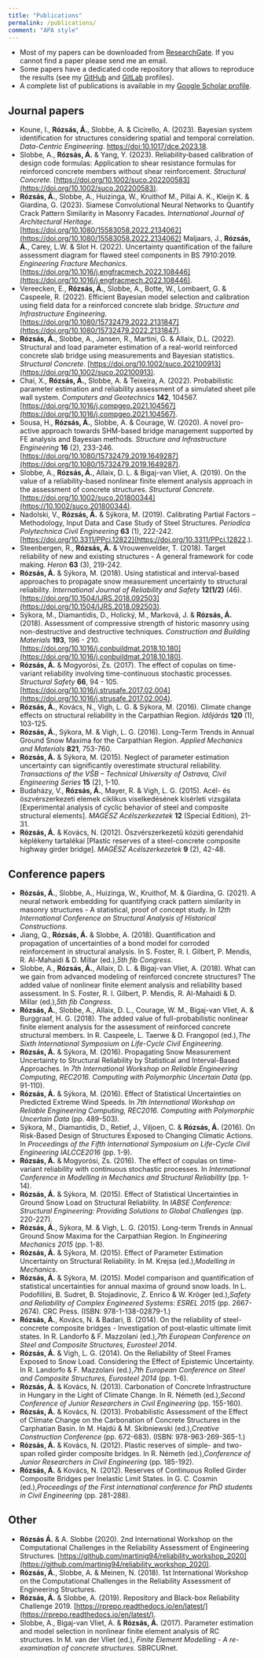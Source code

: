 ```yaml
---
title: "Publications"
permalink: /publications/
comment: "APA style"
---
```


* Most of my papers can be downloaded from [ResearchGate](https://www.researchgate.net/profile/Arpad-Rozsas). If you cannot find a paper please send me an email.
* Some papers have a dedicated code repository that allows to reproduce the results (see my [GitHub](https://github.com/rozsasarpi) and [GitLab](https://gitlab.com/rozsasarpi) profiles).
* A complete list of publications is available in my [Google Scholar profile](https://scholar.google.com/citations?user=C_OtZaUAAAAJ&hl=en).

## Journal papers


* Koune, I., **Rózsás, Á.**, Slobbe, A. & Cicirello, A. (2023). Bayesian system identification for structures considering spatial and temporal correlation. *Data-Centric Engineering*. [https://doi:10.1017/dce.2023.18](https://doi:10.1017/dce.2023.18).
* Slobbe, A., **Rózsás, Á.** & Yang, Y. (2023). Reliability‐based calibration of design code formulas: Application to shear resistance formulas for reinforced concrete members without shear reinforcement. *Structural Concrete*. [https://doi.org/10.1002/suco.202200583](https://doi.org/10.1002/suco.202200583).
* **Rózsás, Á.**, Slobbe, A., Huizinga, W., Kruithof M., Pillai A. K., Kleijn K. & Giardina, G. (2023). Siamese Convolutional Neural Networks to Quantify Crack Pattern Similarity in Masonry Facades. *International Journal of Architectural Heritage*. [https://doi.org/10.1080/15583058.2022.2134062](https://doi.org/10.1080/15583058.2022.2134062)
Maljaars, J., **Rózsás, Á.**, Carey, L.W. & Slot H. (2022). Uncertainty quantification of the failure assessment diagram for flawed steel components in BS 7910:2019. *Engineering Fracture Mechanics*.  [https://doi.org/10.1016/j.engfracmech.2022.108446](https://doi.org/10.1016/j.engfracmech.2022.108446).
* Vereecken, E., **Rózsás, Á.**, Slobbe, A., Botte, W., Lombaert, G. & Caspeele, R. (2022). Efficient Bayesian model selection and calibration using field data for a reinforced concrete slab bridge. *Structure and Infrastructure Engineering*. [https://doi.org/10.1080/15732479.2022.2131847](https://doi.org/10.1080/15732479.2022.2131847). 
* **Rózsás, Á.**, Slobbe, A., Jansen, R., Martini, G. & Allaix, D.L. (2022). Structural and load parameter estimation of a real-world reinforced concrete slab bridge using measurements and Bayesian statistics. *Structural Concrete*. [https://doi.org/10.1002/suco.202100913](https://doi.org/10.1002/suco.202100913).
* Chai, X., **Rózsás, Á.**, Slobbe, A. & Teixeira, A. (2022). Probabilistic parameter estimation and reliability assessment of a simulated sheet pile wall system. *Computers and Geotechnics* **142**, 104567. [https://doi.org/10.1016/j.compgeo.2021.104567](https://doi.org/10.1016/j.compgeo.2021.104567).
* Sousa, H., **Rózsás, Á.**, Slobbe, A. & Courage, W. (2020). A novel pro-active approach towards SHM-based bridge management supported by FE analysis and Bayesian methods. *Structure and Infrastructure Engineering* **16** (2), 233-246. [https://doi.org/10.1080/15732479.2019.1649287](https://doi.org/10.1080/15732479.2019.1649287). 
* Slobbe, A., **Rózsás, Á.**, Allaix, D. L. & Bigaj-van Vliet, A. (2019). On the value of a reliability-based nonlinear finite element analysis approach in the assessment of concrete structures. *Structural Concrete*. [https://doi.org/10.1002/suco.201800344](https://10.1002/suco.201800344).
* Nadolski, V., **Rózsás, Á.** & Sýkora, M. (2019). Calibrating Partial Factors – Methodology, Input Data and Case Study of Steel Structures. *Periodica Polytechnica Civil Engineering* **63** (1), 222-242. [https://doi.org/10.3311/PPci.12822](https://doi.org/10.3311/PPci.12822.). 
* Steenbergen, R., **Rózsás, Á.** & Vrouwenvelder, T. (2018). Target reliability of new and existing structures - A general framework for code making. *Heron* **63** (3), 219-242. 
* **Rózsás, Á.** & Sýkora, M. (2018). Using statistical and interval-based approaches to propagate snow measurement uncertainty to structural reliability. *International Journal of Reliability and Safety* **12(1/2)** (46). [https://doi.org/10.1504/IJRS.2018.092503](https://doi.org/10.1504/IJRS.2018.092503). 
* Sýkora, M., Diamantidis, D., Holický, M., Marková, J. & **Rózsás, Á.** (2018). Assessment of compressive strength of historic masonry using non-destructive and destructive techniques. *Construction and Building Materials* **193**, 196 - 210. [https://doi.org/10.1016/j.conbuildmat.2018.10.180](https://doi.org/10.1016/j.conbuildmat.2018.10.180).
* **Rózsás, Á.** & Mogyorósi, Zs. (2017). The effect of copulas on time-variant reliability involving time-continuous stochastic processes. *Structural Safety* **66**, 94 - 105. [https://doi.org/10.1016/j.strusafe.2017.02.004](https://doi.org/10.1016/j.strusafe.2017.02.004). 
* **Rózsás, Á.**, Kovács, N., Vigh, L. G. & Sýkora, M. (2016). Climate change effects on structural reliability in the Carpathian Region. *Időjárás* **120** (1), 103-125. 
* **Rózsás, Á.**, Sýkora, M. & Vigh, L. G. (2016). Long-Term Trends in Annual Ground Snow Maxima for the Carpathian Region. *Applied Mechanics and Materials* **821**, 753-760. 
* **Rózsás, Á.** & Sýkora, M. (2015). Neglect of parameter estimation uncertainty can significantly overestimate structural reliability. *Transactions of the VŠB – Technical University of Ostrava, Civil Engineering Series* **15** (2), 1-10. 
* Budaházy, V., **Rózsás, Á.**, Mayer, R. & Vigh, L. G. (2015). Acél- és öszvérszerkezeti elemek ciklikus viselkedésének kísérleti vizsgálata [Experimental analysis of cyclic behavior of steel and composite structural elements]. *MAGÉSZ Acélszerkezetek* **12** (Special Edition), 21-31. 
* **Rózsás, Á.** & Kovács, N. (2012). Öszvérszerkezetű közúti gerendahíd képlékeny tartalékai [Plastic reserves of a steel-concrete composite highway girder bridge]. *MAGÉSZ Acélszerkezetek* **9** (2), 42-48. 
 

## Conference papers


* **Rózsás, Á.**, Slobbe, A., Huizinga, W., Kruithof, M. & Giardina, G.  (2021). A neural network embedding for quantifying crack pattern similarity in masonry structures - A statistical, proof of concept study. In *12th International Conference on Structural Analysis of Historical Constructions*.
* Jiang, Q., **Rózsás, Á.** & Slobbe, A.  (2018). Quantification and propagation of uncertainties of a bond model for corroded reinforcement in structural analysis. In S. Foster, R. I. Gilbert, P. Mendis, R. Al-Mahaidi & D. Millar (ed.),*5th fib Congress*.
* Slobbe, A., **Rózsás, Á.**, Allaix, D. L. & Bigaj-van Vliet, A.  (2018). What can we gain from advanced modeling of reinforced concrete structures? The added value of nonlinear finite element analysis and reliability based assessment. In S. Foster, R. I. Gilbert, P. Mendis, R. Al-Mahaidi & D. Millar (ed.),*5th fib Congress*.
* **Rózsás, Á.**, Slobbe, A., Allaix, D. L., Courage, W. M., Bigaj-van Vliet, A. & Burggraaf, H. G.  (2018). The added value of full-probabilistic nonlinear finite element analysis for the assessment of reinforced concrete structural members. In R. Caspeele, L. Taerwe & D. Frangopol (ed.),*The Sixth International Symposium on Life-Cycle Civil Engineering*.
* **Rózsás, Á.** & Sýkora, M.  (2016). Propagating Snow Measurement Uncertainty to Structural Reliability by Statistical and Interval-Based Approaches. In *7th International Workshop on Reliable Engineering Computing, REC2016. Computing with Polymorphic Uncertain Data* (pp. 91-110). 
* **Rózsás, Á.** & Sýkora, M.  (2016). Effect of Statistical Uncertainties on Predicted Extreme Wind Speeds. In *7th International Workshop on Reliable Engineering Computing, REC2016. Computing with Polymorphic Uncertain Data* (pp. 489-503).
* Sýkora, M., Diamantidis, D., Retief, J., Viljoen, C. & **Rózsás, Á.**  (2016). On Risk-Based Design of Structures Exposed to Changing Climatic Actions. In *Proceedings of the Fifth International Symposium on Life-Cycle Civil Engineering IALCCE2016* (pp. 1-9).
* **Rózsás, Á.** & Mogyorósi, Zs.  (2016). The effect of copulas on time-variant reliability with continuous stochastic processes. In *International Conference in Modelling in Mechanics and Structural Reliability* (pp. 1-14).
* **Rózsás, Á.** & Sýkora, M.  (2015). Effect of Statistical Uncertainties in Ground Snow Load on Structural Reliability. In *IABSE Conference: Structural Engineering: Providing Solutions to Global Challenges* (pp. 220-227).
* **Rózsás, Á.**, Sýkora, M. & Vigh, L. G.  (2015). Long-term Trends in Annual Ground Snow Maxima for the Carpathian Region. In *Engineering Mechanics 2015* (pp. 1-8).
* **Rózsás, Á.** & Sýkora, M.  (2015). Effect of Parameter Estimation Uncertainty on Structural Reliability. In M. Krejsa (ed.),*Modelling in Mechanics*. 
* **Rózsás, Á.** & Sýkora, M.  (2015). Model comparison and quantification of statistical uncertainties for annual maxima of ground snow loads. In L. Podofillini, B. Sudret, B. Stojadinovic, Z. Enrico & W. Kröger (ed.),*Safety and Reliability of Complex Engineered Systems: ESREL 2015* (pp. 2667-2674). CRC Press.  (ISBN: 978-1-138-02879-1.) 
* **Rózsás, Á.**, Kovács, N. & Badari, B.  (2014). On the reliability of steel-concrete composite bridges - Investigation of post-elastic ultimate limit states. In R. Landorfo & F. Mazzolani (ed.),*7th European Conference on Steel and Composite Structures, Eurosteel 2014*. 
* **Rózsás, Á.** & Vigh, L. G.  (2014). On the Reliability of Steel Frames Exposed to Snow Load. Considering the Effect of Epistemic Uncertainty. In R. Landorfo & F. Mazzolani (ed.),*7th European Conference on Steel and Composite Structures, Eurosteel 2014* (pp. 1-6).
* **Rózsás, Á.** & Kovács, N.  (2013). Carbonation of Concrete Infrastructure in Hungary in the Light of Climate Change. In R. Németh (ed.),*Second Conference of Junior Researchers in Civil Engineering* (pp. 155-160).
* **Rózsás, Á.** & Kovács, N.  (2013). Probabilistic Assessment of the Effect of Climate Change on the Carbonation of Concrete Structures in the Carphatian Basin. In M. Hajdú & M. Skibniewski (ed.),*Creative Construction Conference* (pp. 672-683).  (ISBN: 978-963-269-365-1.) 
* **Rózsás, Á.** & Kovács, N.  (2012). Plastic reserves of simple- and two-span rolled girder composite bridges. In R. Németh (ed.),*Conference of Junior Researchers in Civil Engineering* (pp. 185-192).
* **Rózsás, Á.** & Kovács, N.  (2012). Reserves of Continuous Rolled Girder Composite Bridges per Inelastic Limit States. In G. C. Cosmin (ed.),*Proceedings of the First international conference for PhD students in Civil Engineering* (pp. 281-288). 
 

## Other

* **Rózsás Á.** & A. Slobbe (2020). 2nd International Workshop on the Computational Challenges in the Reliability Assessment of Engineering Structures. [https://github.com/martinig94/reliability_workshop_2020](https://github.com/martinig94/reliability_workshop_2020). 
* **Rózsás, Á.**, Slobbe, A. & Meinen, N. (2018). 1st International Workshop on the Computational Challenges in the Reliability Assessment of Engineering Structures. 
* **Rózsás, Á.** & Slobbe, A. (2019). Repository and Black-box Reliability Challenge 2019. [https://rprepo.readthedocs.io/en/latest/](https://rprepo.readthedocs.io/en/latest/).
* Slobbe, A., Bigaj-van Vliet, A. & **Rózsás, Á.** (2017). Parameter estimation and model selection in nonlinear finite element analysis of RC structures. In M. van der Vliet (ed.), *Finite Element Modelling - A re-examination of concrete structures*. SBRCURnet. 